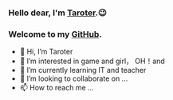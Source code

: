 ### Hello dear, I'm [Taroter](https://taroter.top/).😉

### **Welcome to my [GitHub](https://github.com/han1046819021).**
- 👋 Hi, I’m Taroter
- 👀 I’m interested in game and girl， OH！and 
- 🌱 I’m currently learning IT and teacher
- 💞️ I’m looking to collaborate on ...
- 📫 How to reach me ...

<!---
han1046819021/han1046819021 is a ✨ special ✨ repository because its `README.md` (this file) appears on your GitHub profile.
You can click the Preview link to take a look at your changes.
--->
